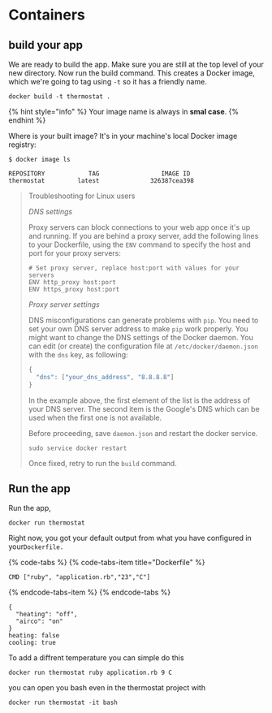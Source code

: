 # Containers

## build your app

We are ready to build the app. Make sure you are still at the top level of your new directory. Now run the build command. This creates a Docker image, which we're going to tag using `-t` so it has a friendly name.

```text
docker build -t thermostat .
```

{% hint style="info" %}
Your image name is always in **smal case**.
{% endhint %}

Where is your built image? It's in your machine's local Docker image registry:

```text
$ docker image ls

REPOSITORY            TAG                 IMAGE ID
thermostat         latest              326387cea398
```

> Troubleshooting for Linux users
>
> _DNS settings_
>
> Proxy servers can block connections to your web app once it's up and running. If you are behind a proxy server, add the following lines to your Dockerfile, using the `ENV` command to specify the host and port for your proxy servers:
>
> ```text
> # Set proxy server, replace host:port with values for your servers
> ENV http_proxy host:port
> ENV https_proxy host:port
> ```
>
> _Proxy server settings_
>
> DNS misconfigurations can generate problems with `pip`. You need to set your own DNS server address to make `pip` work properly. You might want to change the DNS settings of the Docker daemon. You can edit \(or create\) the configuration file at `/etc/docker/daemon.json` with the `dns` key, as following:
>
> ```javascript
> {
>   "dns": ["your_dns_address", "8.8.8.8"]
> }
> ```
>
> In the example above, the first element of the list is the address of your DNS server. The second item is the Google's DNS which can be used when the first one is not available.
>
> Before proceeding, save `daemon.json` and restart the docker service.
>
> `sudo service docker restart`
>
> Once fixed, retry to run the `build` command.

## Run the app

Run the app, 

```text
docker run thermostat
```

Right now, you got your default output from what you have configured in your`Dockerfile.`

{% code-tabs %}
{% code-tabs-item title="Dockerfile" %}
```text
CMD ["ruby", "application.rb","23","C"]
```
{% endcode-tabs-item %}
{% endcode-tabs %}

```text
{
  "heating": "off",
  "airco": "on"
}
heating: false
cooling: true

```

To add a diffrent temperature you can simple do this

```text
docker run thermostat ruby application.rb 9 C
```

you can open you bash even in the thermostat project with

```text
docker run thermostat -it bash
```



